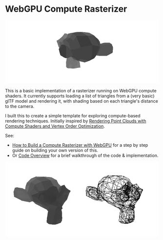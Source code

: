 # WebGPU Compute Rasterizer

![](media/rotating-model.gif)

This is a basic implementation of a rasterizer running on WebGPU compute shaders. It currently supports loading a list of triangles from a (very basic) glTF model and rendering it, with shading based on each triangle's distance to the camera.

I built this to create a simple template for exploring compute-based rendering techniques. Initially inspired by [Rendering Point Clouds with Compute Shaders and Vertex Order Optimization](https://github.com/m-schuetz/compute_rasterizer).

See:

* [How to Build a Compute Rasterizer with WebGPU](how-to-build-a-compute-rasterizer.md) for a step by step guide on building your own version of this. 
* Or [Code Overview](code-overview.md) for a brief walkthrough of the code & implementation. 


![](media/model-still.png)
